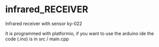 # infrared_RECEIVER
Infrared receiver with sensor ky-022

It is programmed with platformio, if you want to use the arduino ide the code (.ino) is in src / main.cpp
